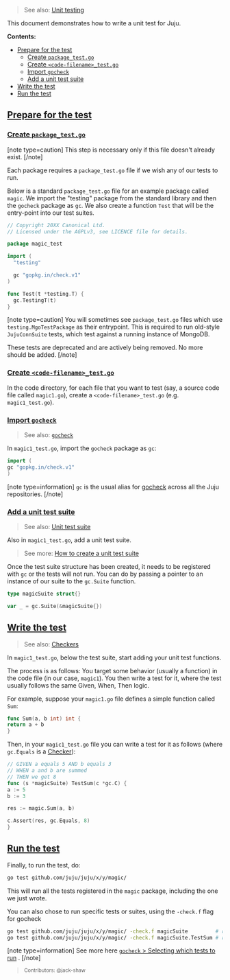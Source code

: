 > See also: [Unit testing](/t/7204)

This document demonstrates how to write a unit test for Juju.

**Contents:**

- [Prepare for the test](#heading--prepare-for-the-test)
    - [Create `package_test.go`](#heading--create-package-test-go)
    - [Create `<code-filename>_test.go`](#heading--create-code-filename-test-go)
    - [Import `gocheck`](#heading--import-gocheck)
    - [Add a unit test suite](#heading--add-a-unit-test-suite)
- [Write the test](#heading--write-the-test)
- [Run the test](#heading--run-the-test)

<a href="#heading--prepare-for-the-test"><h2 id="heading--prepare-for-the-test">Prepare for the test</h2></a>
<a href="#heading--create-package-test-go"><h3 id="heading--create-package-test-go">Create `package_test.go`</h3></a>

[note type=caution]
This step is necessary only if this file doesn't already exist.
[/note]

Each package requires a `package_test.go` file if we wish any of our tests to run.

Below is a standard `package_test.go` file for an example package called `magic`. We import the "testing" package from
the standard library and then the `gocheck` package as `gc`. We also create a function `Test` that will be the
entry-point into our test suites.

<!--?loads the test suites that have been added to a list by var in the "HTG create a test suite"-->
<!-- // TestingT runs all test suites registered with the Suite function,
// printing results to stdout, and reporting any failures back to
// the "testing" package.-->

```go
// Copyright 20XX Canonical Ltd.
// Licensed under the AGPLv3, see LICENCE file for details.

package magic_test

import (
  "testing"

  gc "gopkg.in/check.v1"
)

func Test(t *testing.T) {
  gc.TestingT(t)
}
```

[note type=caution]
You will sometimes see `package_test.go` files which use `testing.MgoTestPackage` as their entrypoint. This is required
to run old-style `JujuConnSuite` tests, which test against a running instance of MongoDB.

These tests are deprecated and are actively being removed. No more should be added.
[/note]

<a href="#heading--create-code-filename-test-go"><h3 id="heading--create-code-filename-test-go">Create
`<code-filename>_test.go`</h3></a>

In the code directory, for each file that you want to test (say, a source code file called `magic1.go`), create a
`<code-filename>_test.go`  (e.g. `magic1_test.go`).

<a href="#heading--import-gocheck"><h3 id="heading--import-gocheck">Import `gocheck`</h3></a>
> See also:  [`gocheck`]( https://labix.org/gocheck)

In `magic1_test.go`, import the `gocheck` package as `gc`:

```go
import (
gc "gopkg.in/check.v1"
)
```

[note type=information]
`gc` is the usual alias for [gocheck](https://labix.org/gocheck) across all the Juju repositories.
[/note]

<a href="#heading--add-a-unit-test-suite"><h3 id="heading--add-a-unit-test-suite">Add a unit test suite</h3></a>
> See also: [Unit test suite](/t/7209)

Also in `magic1_test.go`, add a unit test suite.

> See more: [How to create a unit test suite](/t/7242)

Once the test suite structure has been created, it needs to be registered with `gc` or the tests will not run. You can
do by passing a pointer to an instance of our suite to the `gc.Suite` function.

```go
type magicSuite struct{}

var _ = gc.Suite(&magicSuite{})
```

<a href="#heading--write-the-test"><h2 id="heading--write-the-test">Write the test</h2></a>
> See also: [Checkers](/t/7211)

In `magic1_test.go`, below the test suite, start adding your unit test functions.

The process is as follows: You target some behavior (usually a function) in the code file (in our case, `magic1`). You
then write a test for it, where the test usually follows the same Given, When, Then logic.

For example, suppose your `magic1.go` file defines a simple function called `Sum`:

```go
func Sum(a, b int) int {
return a + b
}
```

Then, in your `magic1_test.go` file you can write a test for it as follows (where `gc.Equals` is a [Checker](/t/7211)):

```go
// GIVEN a equals 5 AND b equals 3
// WHEN a and b are summed 
// THEN we get 8
func (s *magicSuite) TestSum(c *gc.C) {
a := 5
b := 3

res := magic.Sum(a, b)

c.Assert(res, gc.Equals, 8)
}
```

<a href="#heading--run-the-test"><h2 id="heading--run-the-test">Run the test</h2></a>

Finally, to run the test, do:

```bash
go test github.com/juju/juju/x/y/magic/
```

This will run all the tests registered in the `magic` package, including the one we just wrote.

You can also chose to run specific tests or suites, using the `-check.f` flag for gocheck

```bash
go test github.com/juju/juju/x/y/magic/ -check.f magicSuite         # run the magicSuite only
go test github.com/juju/juju/x/y/magic/ -check.f magicSuite.TestSum # run the test TestSum in magicSuite only
```

[note type=information]
See more here [`gocheck` > Selecting which tests to run](https://labix.org/gocheck) .
[/note]


> <small>Contributors: @jack-shaw  </small>